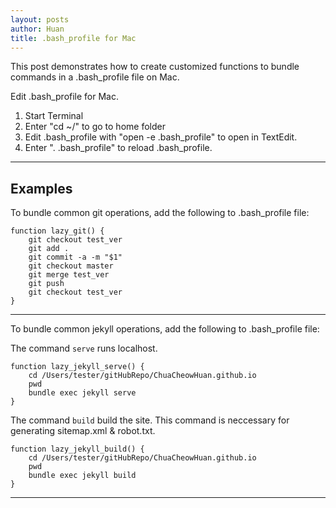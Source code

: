 ```yaml
---
layout: posts
author: Huan
title: .bash_profile for Mac
---
```

This post demonstrates how to create customized functions to bundle commands in
a .bash_profile file on Mac.

Edit .bash_profile for Mac.

1. Start Terminal
2. Enter "cd ~/" to go to home folder
3. Edit .bash_profile with "open -e .bash_profile" to open in TextEdit.
4. Enter ". .bash_profile" to reload .bash_profile.

---

## Examples

To bundle common git operations, add the following to .bash_profile file:

```
function lazy_git() {
    git checkout test_ver
    git add .
    git commit -a -m "$1"
    git checkout master
    git merge test_ver
    git push
    git checkout test_ver
}
```
---

To bundle common jekyll operations, add the following to .bash_profile file:

The command ```serve``` runs localhost.

```
function lazy_jekyll_serve() {
    cd /Users/tester/gitHubRepo/ChuaCheowHuan.github.io
    pwd
    bundle exec jekyll serve
}
```

The command ```build``` build the site. This command is neccessary for
generating sitemap.xml & robot.txt.

```
function lazy_jekyll_build() {
    cd /Users/tester/gitHubRepo/ChuaCheowHuan.github.io
    pwd
    bundle exec jekyll build
}
```

---

<br>
